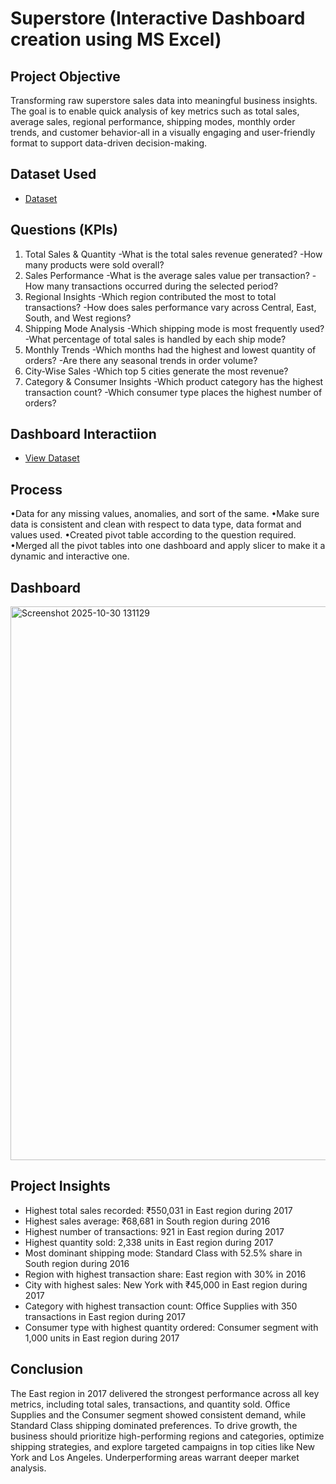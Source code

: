 # Superstore (Interactive Dashboard creation using MS Excel)
## Project Objective
Transforming raw superstore sales data into meaningful business insights. The goal is to enable quick analysis of key metrics such as total sales, average sales, regional performance, shipping modes, monthly order trends, and customer behavior-all in a visually engaging and user-friendly format to support data-driven decision-making.

## Dataset Used
- <a href="https://github.com/Harsha-Gotan/Supermarket-Interactive-Dashboard-creation-using-MS-Excel-/blob/main/Superstore%20Data.xlsx">Dataset</a>

## Questions (KPIs)
1. Total Sales & Quantity
-What is the total sales revenue generated?
-How many products were sold overall?
2. Sales Performance
-What is the average sales value per transaction?
-How many transactions occurred during the selected period?
3. Regional Insights
-Which region contributed the most to total transactions?
-How does sales performance vary across Central, East, South, and West regions?
4. Shipping Mode Analysis
-Which shipping mode is most frequently used?
-What percentage of total sales is handled by each ship mode?
5. Monthly Trends
-Which months had the highest and lowest quantity of orders?
-Are there any seasonal trends in order volume?
6. City-Wise Sales
-Which top 5 cities generate the most revenue?
7. Category & Consumer Insights
-Which product category has the highest transaction count?
-Which consumer type places the highest number of orders?

## Dashboard Interactiion
- <a href="https://github.com/Harsha-Gotan/Supermarket-Interactive-Dashboard-creation-using-MS-Excel-/blob/main/Superstore%20Dashboard.xlsx">View Dataset</a>

## Process
•Data for any missing values, anomalies, and sort of the same.
•Make sure data is consistent and clean with respect to data type, data format and values used.
•Created pivot table according to the question required.
•Merged all the pivot tables into one dashboard and apply slicer to make it a dynamic and interactive one.

## Dashboard
<img width="1819" height="886" alt="Screenshot 2025-10-30 131129" src="https://github.com/user-attachments/assets/9028fac1-4ff7-48a6-b979-1955a6710aad" />

## Project Insights
 - Highest total sales recorded: ₹550,031 in East region during 2017  
 - Highest sales average: ₹68,681 in South region during 2016  
 - Highest number of transactions: 921 in East region during 2017  
 - Highest quantity sold: 2,338 units in East region during 2017  
 - Most dominant shipping mode: Standard Class with 52.5% share in South region during 2016  
 - Region with highest transaction share: East region with 30% in 2016  
 - City with highest sales: New York with ₹45,000 in East region during 2017  
 - Category with highest transaction count: Office Supplies with 350 transactions in East region during 2017  
 - Consumer type with highest quantity ordered: Consumer segment with 1,000 units in East region during 2017

## Conclusion
The East region in 2017 delivered the strongest performance across all key metrics, including total sales, transactions, and quantity sold. Office Supplies and the Consumer segment showed consistent demand, while Standard Class shipping dominated preferences. To drive growth, the business should prioritize high-performing regions and categories, optimize shipping strategies, and explore targeted campaigns in top cities like New York and Los Angeles. Underperforming areas warrant deeper market analysis.


